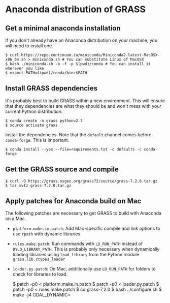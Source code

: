 Anaconda distribution of GRASS
==============================

Get a minimal anaconda installation
-----------------------------------

If you don't already have an Anaconda distribution on your machine,
you will need to install one.

    $ curl https://repo.continuum.io/miniconda/Miniconda2-latest-MacOSX-x86_64.sh > miniconda.sh # You can substitute Linux of MacOSX
    $ bash ./miniconda.sh -b -f -p $(pwd)/conda # You can install it wherever you like
    $ export PATH=$(pwd)/conda/bin:$PATH

Install GRASS dependencies
--------------------------

It's probably best to build GRASS within a new environment. This will
ensure that they dependencies are what they should be and won't mess
with your current Python distribution.

    $ conda create -n grass python=2.7
    $ source activate grass

Install the dependencies. Note that the `default` channel comes
before `conda-forge`. This is important.

    $ conda install --yes --file=requirements.txt -c defaults -c conda-forge

Get the GRASS source and compile
--------------------------------

    $ curl -O https://grass.osgeo.org/grass72/source/grass-7.2.0.tar.gz
    $ tar xvfz grass-7.2.0.tar.gz

Apply patches for Anaconda build on Mac
---------------------------------------

The following patches are necessary to get GRASS to build with
Anaconda on a Mac.
*  `platform.make.in.patch`: Add Mac-specific compile and link options
   to use `rpath` with dynamic libraries.
*  `rules.make.patch`: Run commands with `LD_RUN_PATH` instead of
   `DYLD_LIBRARY_PATH`. This is probably only necessary when dynamically
   loading libraries using `load_library` from the Python module
   `grass.lib.ctypes_loader`
*  `loader.py.patch`: On Mac, additionally use `LD_RUN_PATH` for
   folders to check for libraries to load.

    $ patch -p0 < platform.make.in.patch
    $ patch -p0 < loader.py.patch
    $ patch -p0 < rules.make.patch
    $ cd grass-7.2.0
    $ bash ../configure.sh
    $ make -j4 GDAL_DYNAMIC=
